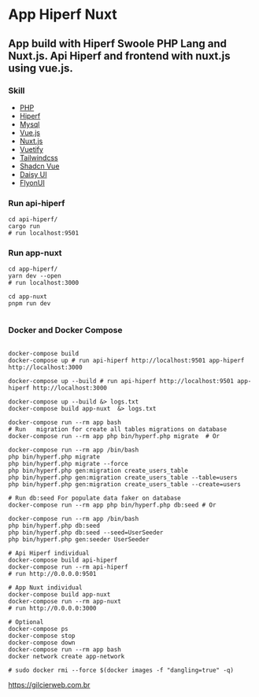 # App Hiperf Nuxt
## App build with Hiperf Swoole PHP Lang and Nuxt.js. Api Hiperf and frontend with nuxt.js using vue.js.

### Skill

- [PHP](https://www.php.net/)
- [Hiperf](https://www.hyperf.io/)
- [Mysql](https://www.mysql.com/)
- [Vue.js](https://vuejs.org/)
- [Nuxt.js](https://nuxt.com/)
- [Vuetify](https://vuetifyjs.com/)
- [Tailwindcss](https://tailwindcss.com/)
- [Shadcn Vue](https://www.shadcn-vue.com/)
- [Daisy UI](https://daisyui.com/)
- [FlyonUI](https://flyonui.com/)

 

### Run api-hiperf

```shell
cd api-hiperf/
cargo run
# run localhost:9501

```

### Run app-nuxt

```shell
cd app-hiperf/
yarn dev --open
# run localhost:3000

cd app-nuxt 
pnpm run dev
 
```

### Docker and Docker Compose

```shell

docker-compose build
docker-compose up # run api-hiperf http://localhost:9501 app-hiperf http://localhost:3000

docker-compose up --build # run api-hiperf http://localhost:9501 app-hiperf http://localhost:3000

docker-compose up --build &> logs.txt
docker-compose build app-nuxt  &> logs.txt

docker-compose run --rm app bash
# Run   migration for create all tables migrations on database
docker-compose run --rm app php bin/hyperf.php migrate  # Or

docker-compose run --rm app /bin/bash
php bin/hyperf.php migrate
php bin/hyperf.php migrate --force
php bin/hyperf.php gen:migration create_users_table
php bin/hyperf.php gen:migration create_users_table --table=users
php bin/hyperf.php gen:migration create_users_table --create=users

# Run db:seed For populate data faker on database
docker-compose run --rm app php bin/hyperf.php db:seed # Or

docker-compose run --rm app /bin/bash
php bin/hyperf.php db:seed
php bin/hyperf.php db:seed --seed=UserSeeder
php bin/hyperf.php gen:seeder UserSeeder

# Api Hiperf individual
docker-compose build api-hiperf
docker-compose run --rm api-hiperf
# run http://0.0.0.0:9501

# App Nuxt individual
docker-compose build app-nuxt
docker-compose run --rm app-nuxt
# run http://0.0.0.0:3000

# Optional
docker-compose ps
docker-compose stop
docker-compose down
docker-compose run --rm app bash
docker network create app-network

# sudo docker rmi --force $(docker images -f "dangling=true" -q)

```


https://gilcierweb.com.br
